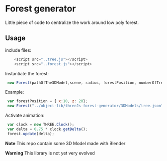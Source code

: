 # Forest generator

Little piece of code to centralize the work around low poly forest.

## Usage
include files:
```javascript
    <script src="..tree.js"></script>
    <script src="..forest.js"></script>
```


Instantiate the forest:

```javascript
 new Forest(pathOfThe3DModel,scene, radius, forestPosition, numberOfTree , minScale , maxScale, minAnimationDuration, maxAnimationDuration, ground, debug);
 ```

Example:
```javascript
 var forestPosition = { x:10, z: 20};
 new Forest("../object-lib/threeJs-forest-generator/3DModels/tree.json",scene, 200, forestPosition, 50, 2, 5, 4, 6, ground, debug);
 ```
 
 Activate animation:
 
  ```javascript
   var clock = new THREE.Clock();
   var delta = 0.75 * clock.getDelta();
   forest.update(delta);
 ```

**Note** This repo contain some 3D Model made with Blender

**Warning** This library is not yet very evolved

